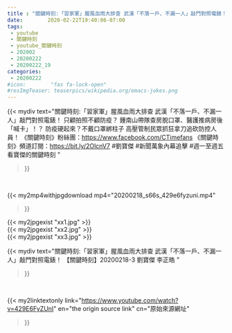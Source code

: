 ```yaml
---
title : "關鍵時刻:「習家軍」腥風血雨大排查 武漢「不落一戶、不漏一人」敲門對照電錶！ 【關鍵時刻】20200218-3 劉寶傑 李正皓 "
date:        2020-02-22T19:40:06-07:00
tags:
 - youtube
 - 關鍵時刻
 - youtube_關鍵時刻
 - 202002
 - 20200222
 - 20200222_19
categories:
 - 20200222
#icon:        "fas fa-lock-open"
#resImgTeaser: teaserpics/wikipedia.org/emacs-jokes.png
---
```


{{< mydiv text="關鍵時刻:「習家軍」腥風血雨大排查 武漢「不落一戶、不漏一人」敲門對照電錶！ 只顧拍照不顧防疫？ 鍾南山帶隊查房脫口罩、醫護推病房後「喊卡」！？ 防疫硬起來？不戴口罩綁柱子 高壓管制民眾抓狂拿刀追砍防控人員！  《關鍵時刻》粉絲團：https://www.facebook.com/CTimefans 《關鍵時刻》頻道訂閱：https://bit.ly/2OlcnV7  #劉寶傑 #新聞萬象內幕追擊 #週一至週五看寶傑的關鍵時刻 "
>}}
<br>


{{< my2mp4withjpgdownload mp4="20200218_s66s_429e6fyzuni.mp4"
>}}

{{< my2jpgexist "xx1.jpg" >}}<br>
{{< my2jpgexist "xx2.jpg" >}}<br>
{{< my2jpgexist "xx3.jpg" >}}<br>



{{< mydiv text="關鍵時刻:「習家軍」腥風血雨大排查 武漢「不落一戶、不漏一人」敲門對照電錶！ 【關鍵時刻】20200218-3 劉寶傑 李正皓 "
>}}
<br>

{{< my2linktextonly link="https://www.youtube.com/watch?v=429E6FyZUnI"
en="the origin source link" cn="原始來源網址"
>}}


<br>

